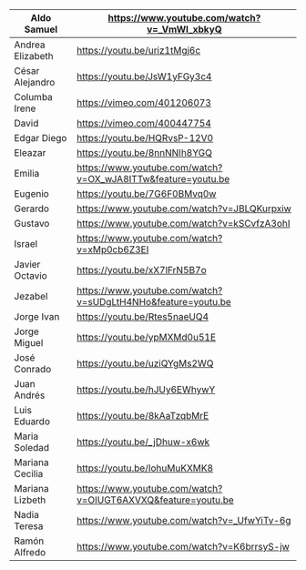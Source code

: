 | Aldo Samuel      | https://www.youtube.com/watch?v=_VmWl_xbkyQ                  |
|------------------|--------------------------------------------------------------|
| Andrea Elizabeth | https://youtu.be/uriz1tMgj6c                                 |
| César Alejandro  | https://youtu.be/JsW1yFGy3c4                                 |
| Columba Irene    | https://vimeo.com/401206073                                  |
| David            | https://vimeo.com/400447754                                  |
| Edgar Diego      | https://youtu.be/HQRvsP-12V0                                 |
| Eleazar          | https://youtu.be/8nnNNIh8YGQ                                 |
| Emilia           | https://www.youtube.com/watch?v=OX_wJA8ITTw&feature=youtu.be |
| Eugenio          | https://youtu.be/7G6F0BMvq0w                                 |
| Gerardo          | https://www.youtube.com/watch?v=JBLQKurpxiw                  |
| Gustavo          | https://www.youtube.com/watch?v=kSCvfzA3ohI                  |
| Israel           | https://www.youtube.com/watch?v=xMp0cb6Z3EI                  |
| Javier Octavio   | https://youtu.be/xX7lFrN5B7o                                 |
| Jezabel          | https://www.youtube.com/watch?v=sUDgLtH4NHo&feature=youtu.be |
| Jorge Ivan       | https://youtu.be/Rtes5naeUQ4                                 |
| Jorge Miguel     | https://youtu.be/ypMXMd0u51E                                 |
| José Conrado     | https://youtu.be/uziQYgMs2WQ                                 |
| Juan Andrés      | https://youtu.be/hJUy6EWhywY                                 |
| Luis Eduardo     | https://youtu.be/8kAaTzqbMrE                                 |
| Maria Soledad    | https://youtu.be/_jDhuw-x6wk                                 |
| Mariana Cecilia  | https://youtu.be/IohuMuKXMK8                                 |
| Mariana Lizbeth  | https://www.youtube.com/watch?v=OIUGT6AXVXQ&feature=youtu.be |
| Nadia Teresa     | https://www.youtube.com/watch?v=_UfwYiTv-6g                  |
| Ramón Alfredo    | https://www.youtube.com/watch?v=K6brrsyS-jw                  |
